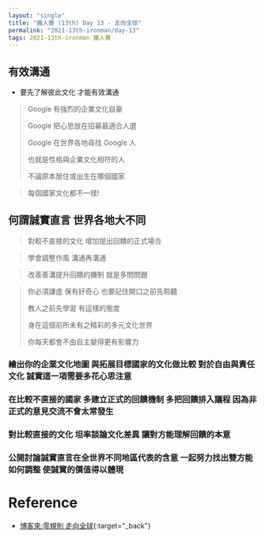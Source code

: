 ```yaml
---
layout: "single"
title: "鐵人賽 (13th) Day 13 - 走向全球"
permalink: "2021-13th-ironman/day-13"
tags: 2021-13th-ironman 鐵人賽
---
```


## 有效溝通

- 要先了解彼此文化 才能有效溝通

> Google 有強烈的企業文化自豪
>
> Google 把心思放在招募最適合人選
>
> Google 在世界各地尋找 Google 人
>
> 也就是性格與企業文化相符的人
>
> 不論原本居住或出生在哪個國家

> 每個國家文化都不一樣!

## 何謂誠實直言 世界各地大不同

> 對較不直接的文化 增加提出回饋的正式場合

> 學會調整作風 溝通再溝通

> 改善善溝提升回饋的機制 就是多問問題

> 你必須謙虛 保有好奇心 也要記住開口之前先聆聽
>
> 教人之前先學習 有這樣的態度
>
> 身在這個前所未有之精彩的多元文化世界
>
> 你每天都會不由自主變得更有影響力

### 繪出你的企業文化地圖 與拓展目標國家的文化做比較 對於自由與責任文化 誠實這一項需要多花心思注意

### 在比較不直接的國家 多建立正式的回饋機制 多把回饋排入議程 因為非正式的意見交流不會太常發生

### 對比較直接的文化 坦率談論文化差異 讓對方能理解回饋的本意

### 公開討論誠實直言在全世界不同地區代表的含意 一起努力找出雙方能如何調整 使誠實的價值得以體現

# Reference

- [博客來:零規則 走向全球](https://www.books.com.tw/products/0010873975?sloc=main){:target="\_back"}
